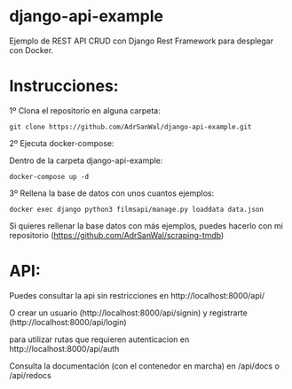 # django-api-example

Ejemplo de REST API CRUD con Django Rest Framework para desplegar con Docker.

Instrucciones:
=

1º Clona el repositorio en alguna carpeta:

    git clone https://github.com/AdrSanWal/django-api-example.git


2º Ejecuta docker-compose:

  Dentro de la carpeta django-api-example:

    docker-compose up -d
    
3º Rellena la base de datos con unos cuantos ejemplos:
  
    docker exec django python3 filmsapi/manage.py loaddata data.json
    
Si quieres rellenar la base datos con más ejemplos, puedes hacerlo con mi repositorio (https://github.com/AdrSanWal/scraping-tmdb)
  
API:
=
  
Puedes consultar la api sin restricciones en http://localhost:8000/api/

O crear un usuario (http://localhost:8000/api/signin) y registrarte (http://localhost:8000/api/login)

para utilizar rutas que requieren autenticacion en http://localhost:8000/api/auth

Consulta la documentación (con el contenedor en marcha) en /api/docs o /api/redocs
